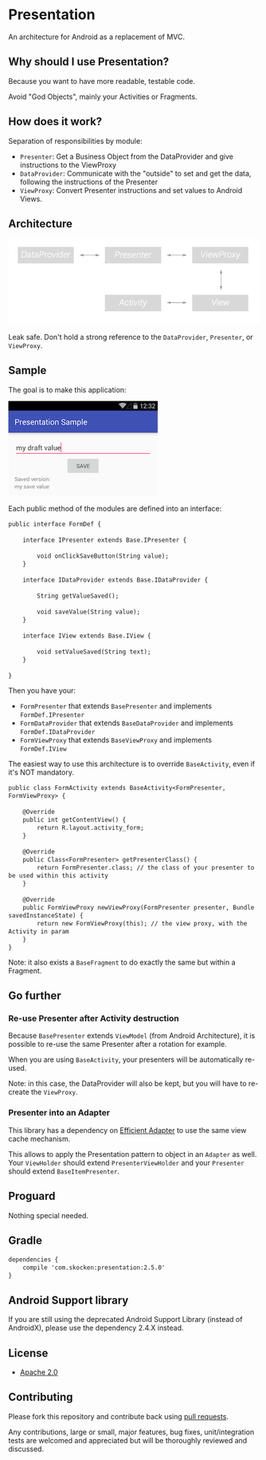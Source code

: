 # Presentation

An architecture for Android as a replacement of MVC.

## Why should I use Presentation?

Because you want to have more readable, testable code.

Avoid "God Objects", mainly your Activities or Fragments.

## How does it work?

Separation of responsibilities by module:
- `Presenter`: Get a Business Object from the DataProvider and give instructions to the ViewProxy
- `DataProvider`: Communicate with the "outside" to set and get the data, following the instructions of the Presenter
- `ViewProxy`: Convert Presenter instructions and set values to Android Views.

## Architecture

<img src="https://raw.githubusercontent.com/StanKocken/Presentation/master/img_references.png" />

Leak safe.
Don't hold a strong reference to the `DataProvider`, `Presenter`, or `ViewProxy`.

## Sample

The goal is to make this application:

<img src="https://raw.githubusercontent.com/StanKocken/Presentation/master/sample_screenshot.png" />

Each public method of the modules are defined into an interface:

    public interface FormDef {

        interface IPresenter extends Base.IPresenter {

            void onClickSaveButton(String value);
        }

        interface IDataProvider extends Base.IDataProvider {

            String getValueSaved();

            void saveValue(String value);
        }

        interface IView extends Base.IView {

            void setValueSaved(String text);
        }

    }

Then you have your:
- `FormPresenter` that extends `BasePresenter` and implements `FormDef.IPresenter`
- `FormDataProvider` that extends `BaseDataProvider` and implements `FormDef.IDataProvider`
- `FormViewProxy` that extends `BaseViewProxy` and implements `FormDef.IView`

The easiest way to use this architecture is to override `BaseActivity`, even if it's NOT mandatory.

    public class FormActivity extends BaseActivity<FormPresenter, FormViewProxy> {

        @Override
        public int getContentView() {
            return R.layout.activity_form;
        }

        @Override
        public Class<FormPresenter> getPresenterClass() {
            return FormPresenter.class; // the class of your presenter to be used within this activity
        }

        @Override
        public FormViewProxy newViewProxy(FormPresenter presenter, Bundle savedInstanceState) {
            return new FormViewProxy(this); // the view proxy, with the Activity in param
        }
    }

Note: it also exists a `BaseFragment` to do exactly the same but within a Fragment.

## Go further

### Re-use Presenter after Activity destruction

Because `BasePresenter` extends `ViewModel` (from Android Architecture), it is possible to re-use the same Presenter after a rotation for example.

When you are using `BaseActivity`, your presenters will be automatically re-used.

Note: in this case, the DataProvider will also be kept, but you will have to re-create the `ViewProxy`.

### Presenter into an Adapter

This library has a dependency on [Efficient Adapter](https://github.com/StanKocken/EfficientAdapter) to use the same view cache mechanism.

This allows to apply the Presentation pattern to object in an `Adapter` as well. Your `ViewHolder` should extend `PresenterViewHolder` and your `Presenter` should extend `BaseItemPresenter`.


## Proguard

Nothing special needed.

## Gradle

```
dependencies {
    compile 'com.skocken:presentation:2.5.0'
}
```

## Android Support library

If you are still using the deprecated Android Support Library (instead of AndroidX), please use the dependency 2.4.X instead.

## License

* [Apache 2.0](http://www.apache.org/licenses/LICENSE-2.0.html)

## Contributing

Please fork this repository and contribute back using
[pull requests](https://github.com/StanKocken/Presentation/pulls).

Any contributions, large or small, major features, bug fixes, unit/integration tests are welcomed and appreciated
but will be thoroughly reviewed and discussed.
